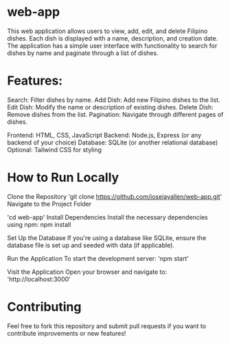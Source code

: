 # web-app
This web application allows users to view, add, edit, and delete Filipino dishes. Each dish is displayed with a name, description, and creation date. The application has a simple user interface with functionality to search for dishes by name and paginate through a list of dishes.

# Features:
 Search: Filter dishes by name.
Add Dish: Add new Filipino dishes to the list.
Edit Dish: Modify the name or description of existing dishes.
Delete Dish: Remove dishes from the list.
Pagination: Navigate through different pages of dishes.

Frontend: HTML, CSS, JavaScript
Backend: Node.js, Express (or any backend of your choice)
Database: SQLite (or another relational database)
Optional: Tailwind CSS for styling

# How to Run Locally
Clone the Repository
'git clone https://github.com/josejayallen/web-app.git'
Navigate to the Project Folder

'cd web-app'
Install Dependencies Install the necessary dependencies using npm:
npm install

Set Up the Database If you're using a database like SQLite, ensure the database file is set up and seeded with data (if applicable).

Run the Application To start the development server:
'npm start'

Visit the Application Open your browser and navigate to:
'http://localhost:3000'

# Contributing
Feel free to fork this repository and submit pull requests if you want to contribute improvements or new features!
